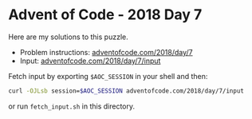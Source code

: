 # Advent of Code - 2018 Day 7
Here are my solutions to this puzzle.

* Problem instructions: [adventofcode.com/2018/day/7](https://adventofcode.com/2018/day/7)
* Input: [adventofcode.com/2018/day/7/input](https://adventofcode.com/2018/day/7/input)

Fetch input by exporting `$AOC_SESSION` in your shell and then:
```bash
curl -OJLsb session=$AOC_SESSION adventofcode.com/2018/day/7/input
```

or run `fetch_input.sh` in this directory.
